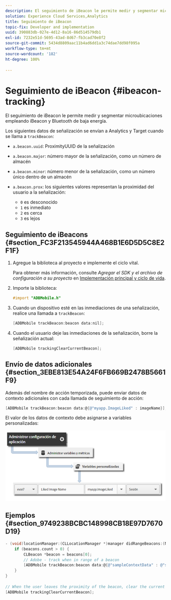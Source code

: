 ```yaml
---
description: El seguimiento de iBeacon le permite medir y segmentar microubicaciones empleando iBeacon y Bluetooth de baja energía.
solution: Experience Cloud Services,Analytics
title: Seguimiento de iBeacon
topic-fix: Developer and implementation
uuid: 390883db-027e-4d12-8a16-86d514579db1
exl-id: 7232e51d-5695-43ad-8d67-fb3cad70e8f2
source-git-commit: 5434d8809aac11b4ad6dd1a3c74dae7dd98f095a
workflow-type: tm+mt
source-wordcount: '182'
ht-degree: 100%

---
```


# Seguimiento de iBeacon {#ibeacon-tracking}

El seguimiento de iBeacon le permite medir y segmentar microubicaciones empleando iBeacon y Bluetooth de baja energía.

Los siguientes datos de señalización se envían a Analytics y Target cuando se llama a `trackBeacon`:

* `a.beacon.uuid`: ProximityUUID de la señalización
* `a.beacon.major`: número mayor de la señalización, como un número de almacén
* `a.beacon.minor`: número menor de la señalización, como un número único dentro de un almacén
* `a.beacon.prox`: los siguientes valores representan la proximidad del usuario a la señalización:

   * `0` es desconocido
   * `1` es inmediato
   * `2` es cerca
   * `3` es lejos

## Seguimiento de iBeacons {#section_FC3F213545944A468B1E6D5D5C8E2F1F}

1. Agregue la biblioteca al proyecto e implemente el ciclo vital.

   Para obtener más información, consulte *Agregar el SDK y el archivo de configuración a su proyecto* en [Implementación principal y ciclo de vida](/help/ios/getting-started/dev-qs.md).
1. Importe la biblioteca:

   ```objective-c
   #import "ADBMobile.h"
   ```

1. Cuando un dispositivo esté en las inmediaciones de una señalización, realice una llamada a `trackBeacon`:

   ```objective-c
   [ADBMobile trackBeacon:beacon data:nil];
   ```

1. Cuando el usuario deje las inmediaciones de la señalización, borre la señalización actual:

   ```objective-c
   [ADBMobile trackingClearCurrentBeacon];
   ```

## Envío de datos adicionales {#section_3EBE813E54A24F6FB669B2478B5661F9}

Además del nombre de acción temporizada, puede enviar datos de contexto adicionales con cada llamada de seguimiento de acción:

```objective-c
[ADBMobile trackBeacon:beacon data:@{@"myapp.ImageLiked" : imageName}];
```

El valor de los datos de contexto debe asignarse a variables personalizadas:

![](assets/map-variable-context-ltv.png)

## Ejemplos {#section_9749238BCBC148998CB18E97D7670D19}

```objective-c
- (void)locationManager:(CLLocationManager *)manager didRangeBeacons:(NSArray *)beacons inRegion:(CLBeaconRegion *)region { 
    if (beacons.count > 0) { 
        CLBeacon *beacon = beacons[0]; 
        // Adobe - track when in range of a beacon 
        [ADBMobile trackBeacon:beacon data:@{@"sampleContextData" : @"sampleContextDataVal"}]; 
    } 
} 
 
// When the user leaves the proximity of the beacon, clear the current beacon 
[ADBMobile trackingClearCurrentBeacon];
```
